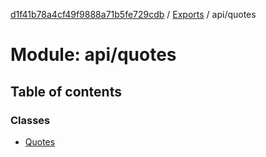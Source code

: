 [d1f41b78a4cf49f9888a71b5fe729cdb](../README.md) / [Exports](../modules.md) / api/quotes

# Module: api/quotes

## Table of contents

### Classes

- [Quotes](../classes/api_quotes.Quotes.md)
